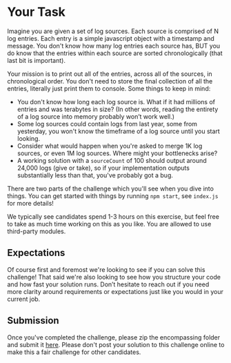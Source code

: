 # Your Task

Imagine you are given a set of log sources. Each source is comprised of N log entries. Each entry is a simple javascript object with a timestamp and message. You don't know how many log entries each source has, BUT you do know that the entries within each source are sorted chronologically (that last bit is important).

Your mission is to print out all of the entries, across all of the sources, in chronological order. You don't need to store the final collection of all the entries, literally just print them to console. Some things to keep in mind:

- You don't know how long each log source is. What if it had millions of entries and was terabytes in size? (In other words, reading the entirety of a log source into memory probably won’t work well.)
- Some log sources could contain logs from last year, some from yesterday, you won't know the timeframe of a log source until you start looking.
- Consider what would happen when you're asked to merge 1K log sources, or even 1M log sources. Where might your bottlenecks arise?
- A working solution with a `sourceCount` of 100 should output around 24,000 logs (give or take), so if your implementation outputs substantially less than that, you've probably got a bug.

There are two parts of the challenge which you'll see when you dive into things. You can get started with things by running `npm start`, see `index.js` for more details!

We typically see candidates spend 1-3 hours on this exercise, but feel free to take as much time working on this as you like. You are allowed to use third-party modules.

## Expectations

Of course first and foremost we're looking to see if you can solve this challenge! That said we're also looking to see how you structure your code and how fast your solution runs. Don’t hesitate to reach out if you need more clarity around requirements or expectations just like you would in your current job.

## Submission

Once you've completed the challenge, please zip the encompassing folder and submit it [here](https://forms.gle/aBeM3YbU1U2ZAbZ99). Please don't post your solution to this challenge online to make this a fair challenge for other candidates.
